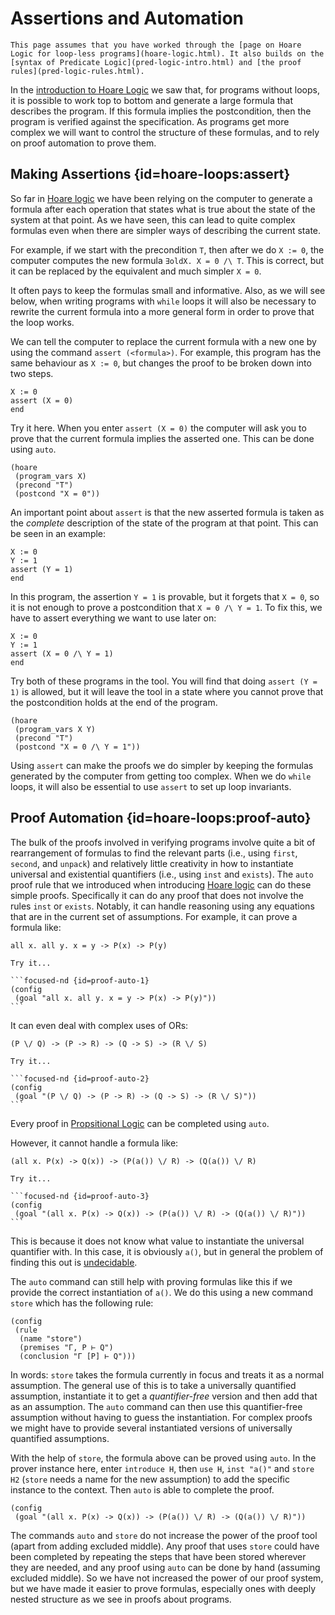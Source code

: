 # Assertions and Automation

```aside
This page assumes that you have worked through the [page on Hoare Logic for loop-less programs](hoare-logic.html). It also builds on the [syntax of Predicate Logic](pred-logic-intro.html) and [the proof rules](pred-logic-rules.html).
```

In the [introduction to Hoare Logic](hoare-logic.md) we saw that, for programs without loops, it is possible to work top to bottom and generate a large formula that describes the program. If this formula implies the postcondition, then the program is verified against the specification. As programs get more complex we will want to control the structure of these formulas, and to rely on proof automation to prove them.

## Making Assertions {id=hoare-loops:assert}

So far in [Hoare logic](hoare-logic.md) we have been relying on the computer to generate a formula after each operation that states what is true about the state of the system at that point. As we have seen, this can lead to quite complex formulas even when there are simpler ways of describing the current state.

For example, if we start with the precondition `T`, then after we do `X := 0`, the computer computes the new formula `∃oldX. X = 0 /\ T`. This is correct, but it can be replaced by the equivalent and much simpler `X = 0`.

It often pays to keep the formulas small and informative. Also, as we will see below, when writing programs with `while` loops it will also be necessary to rewrite the current formula into a more general form in order to prove that the loop works.

We can tell the computer to replace the current formula with a new one by using the command `assert (<formula>)`. For example, this program has the same behaviour as `X := 0`, but changes the proof to be broken down into two steps.

```
X := 0
assert (X = 0)
end
```

Try it here. When you enter `assert (X = 0)` the computer will ask you to prove that the current formula implies the asserted one. This can be done using `auto`.

```hoare {id=hoare-assert-1}
(hoare
 (program_vars X)
 (precond "T")
 (postcond "X = 0"))
```

An important point about `assert` is that the new asserted formula is taken as the *complete* description of the state of the program at that point. This can be seen in an example:

```
X := 0
Y := 1
assert (Y = 1)
end
```
In this program, the assertion `Y = 1` is provable, but it forgets that `X = 0`, so it is not enough to prove a postcondition that `X = 0 /\ Y = 1`. To fix this, we have to assert everything we want to use later on:
```
X := 0
Y := 1
assert (X = 0 /\ Y = 1)
end
```

Try both of these programs in the tool. You will find that doing `assert (Y = 1)` is allowed, but it will leave the tool in a state where you cannot prove that the postcondition holds at the end of the program.

```hoare {id=hoare-assert-2}
(hoare
 (program_vars X Y)
 (precond "T")
 (postcond "X = 0 /\ Y = 1"))
```

Using `assert` can make the proofs we do simpler by keeping the formulas generated by the computer from getting too complex. When we do `while` loops, it will also be essential to use `assert` to set up loop invariants.

## Proof Automation {id=hoare-loops:proof-auto}

The bulk of the proofs involved in verifying programs involve quite a bit of rearrangement of formulas to find the relevant parts (i.e., using `first`, `second`, and `unpack`) and relatively little creativity in how to instantiate universal and existential quantifiers (i.e., using `inst` and `exists`). The `auto` proof rule that we introduced when introducing [Hoare logic](hoare-logic.md) can do these simple proofs. Specifically it can do any proof that does not involve the rules `inst` or `exists`. Notably, it can handle reasoning using any equations that are in the current set of assumptions. For example, it can prove a formula like:

```formula
all x. all y. x = y -> P(x) -> P(y)
```

````details
Try it...

```focused-nd {id=proof-auto-1}
(config
 (goal "all x. all y. x = y -> P(x) -> P(y)"))
```
````

It can even deal with complex uses of ORs:
```formula
(P \/ Q) -> (P -> R) -> (Q -> S) -> (R \/ S)
```

````details
Try it...

```focused-nd {id=proof-auto-2}
(config
 (goal "(P \/ Q) -> (P -> R) -> (Q -> S) -> (R \/ S)"))
```
````

Every proof in [Propsitional Logic](natural-deduction-intro.md) can be completed using `auto`.

However, it cannot handle a formula like:

```formula
(all x. P(x) -> Q(x)) -> (P(a()) \/ R) -> (Q(a()) \/ R)
```

````details
Try it...

```focused-nd {id=proof-auto-3}
(config
 (goal "(all x. P(x) -> Q(x)) -> (P(a()) \/ R) -> (Q(a()) \/ R)"))
```
````

This is because it does not know what value to instantiate the universal quantifier with. In this case, it is obviously `a()`, but in general the problem of finding this out is [undecidable](halting-problem.md).

The `auto` command can still help with proving formulas like this if we provide the correct instantiation of `a()`. We do this using a new command `store` which has the following rule:

```rules-display
(config
 (rule
  (name "store")
  (premises "Γ, P ⊢ Q")
  (conclusion "Γ [P] ⊢ Q")))
```

In words: `store` takes the formula currently in focus and treats it as a normal assumption. The general use of this is to take a universally quantified assumption, instantiate it to get a *quantifier-free* version and then add that as an assumption. The `auto` command can then use this quantifier-free assumption without having to guess the instantiation. For complex proofs we might have to provide several instantiated versions of universally quantified assumptions.

With the help of `store`, the formula above can be proved using `auto`. In the prover instance here, enter `introduce H`, then `use H`, `inst "a()"` and `store H2` (`store` needs a name for the new assumption) to add the specific instance to the context. Then `auto` is able to complete the proof.

```focused-nd {id=proof-auto-4}
(config
 (goal "(all x. P(x) -> Q(x)) -> (P(a()) \/ R) -> (Q(a()) \/ R)"))
```

The commands `auto` and `store` do not increase the power of the proof tool (apart from adding excluded middle). Any proof that uses `store` could have been completed by repeating the steps that have been stored wherever they are needed, and any proof using `auto` can be done by hand (assuming excluded middle). So we have not increased the power of our proof system, but we have made it easier to prove formulas, especially ones with deeply nested structure as we see in proofs about programs.
